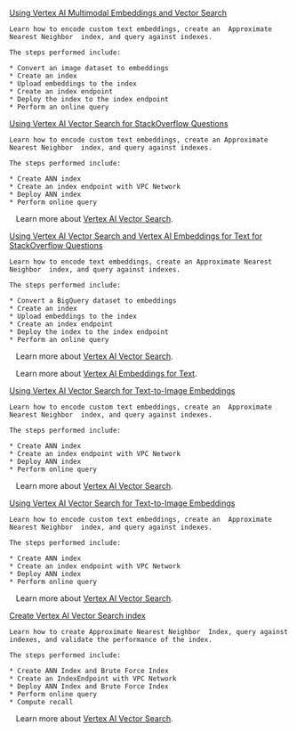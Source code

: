 
[Using Vertex AI Multimodal Embeddings and Vector Search](https://github.com/GoogleCloudPlatform/vertex-ai-samples/blob/main/notebooks/official/vector_search/sdk_vector_search_create_multimodal_embeddings.ipynb)

```
Learn how to encode custom text embeddings, create an  Approximate Nearest Neighbor  index, and query against indexes.

The steps performed include:

* Convert an image dataset to embeddings
* Create an index
* Upload embeddings to the index
* Create an index endpoint
* Deploy the index to the index endpoint
* Perform an online query

```


[Using Vertex AI Vector Search for StackOverflow Questions](https://github.com/GoogleCloudPlatform/vertex-ai-samples/blob/main/notebooks/official/vector_search/sdk_vector_search_create_stack_overflow_embeddings.ipynb)

```
Learn how to encode custom text embeddings, create an Approximate Nearest Neighbor  index, and query against indexes.

The steps performed include:

* Create ANN index
* Create an index endpoint with VPC Network
* Deploy ANN index
* Perform online query

```

&nbsp;&nbsp;&nbsp;Learn more about [Vertex AI Vector Search](https://cloud.google.com/vertex-ai/docs/vector-search/overview).


[Using Vertex AI Vector Search and Vertex AI Embeddings for Text for StackOverflow Questions](https://github.com/GoogleCloudPlatform/vertex-ai-samples/blob/main/notebooks/official/vector_search/sdk_vector_search_create_stack_overflow_embeddings_vertex.ipynb)

```
Learn how to encode text embeddings, create an Approximate Nearest Neighbor  index, and query against indexes.

The steps performed include:

* Convert a BigQuery dataset to embeddings
* Create an index
* Upload embeddings to the index
* Create an index endpoint
* Deploy the index to the index endpoint
* Perform an online query

```

&nbsp;&nbsp;&nbsp;Learn more about [Vertex AI Vector Search](https://cloud.google.com/vertex-ai/docs/vector-search/overview).

&nbsp;&nbsp;&nbsp;Learn more about [Vertex AI Embeddings for Text](https://cloud.google.com/vertex-ai/docs/generative-ai/embeddings/get-text-embeddings).


[Using Vertex AI Vector Search for Text-to-Image Embeddings](https://github.com/GoogleCloudPlatform/vertex-ai-samples/blob/main/notebooks/official/vector_search/sdk_vector_search_create_text_to_image_embeddings.ipynb)

```
Learn how to encode custom text embeddings, create an  Approximate Nearest Neighbor  index, and query against indexes.

The steps performed include:

* Create ANN index
* Create an index endpoint with VPC Network
* Deploy ANN index
* Perform online query

```

&nbsp;&nbsp;&nbsp;Learn more about [Vertex AI Vector Search](https://cloud.google.com/vertex-ai/docs/vector-search/overview).


[Using Vertex AI Vector Search for Text-to-Image Embeddings](https://github.com/GoogleCloudPlatform/vertex-ai-samples/blob/main/notebooks/official/vector_search/sdk_vector_search_create_text_to_image_embeddings.ipynb)

```
Learn how to encode custom text embeddings, create an  Approximate Nearest Neighbor  index, and query against indexes.

The steps performed include:

* Create ANN index
* Create an index endpoint with VPC Network
* Deploy ANN index
* Perform online query

```

&nbsp;&nbsp;&nbsp;Learn more about [Vertex AI Vector Search](https://cloud.google.com/vertex-ai/docs/vector-search/overview).


[Create Vertex AI Vector Search index](https://github.com/GoogleCloudPlatform/vertex-ai-samples/blob/main/notebooks/official/vector_search/sdk_vector_search_for_indexing.ipynb)

```
Learn how to create Approximate Nearest Neighbor  Index, query against indexes, and validate the performance of the index.

The steps performed include:

* Create ANN Index and Brute Force Index
* Create an IndexEndpoint with VPC Network
* Deploy ANN Index and Brute Force Index
* Perform online query
* Compute recall

```

&nbsp;&nbsp;&nbsp;Learn more about [Vertex AI Vector Search](https://cloud.google.com/vertex-ai/docs/vector-search/overview).

